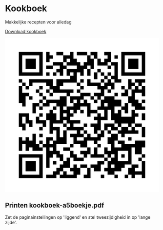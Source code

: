 # Kookboek
Makkelijke recepten voor alledag

[Download kookboek](https://github.com/slspeek/kookboek/releases/latest/download/kookboek.pdf)


![QR kookboek](qr_kookboek_pdf_latest_release.png)

## Printen kookboek-a5boekje.pdf

Zet de paginainstellingen op 'liggend' en stel tweezijdigheid in op 'lange zijde'.